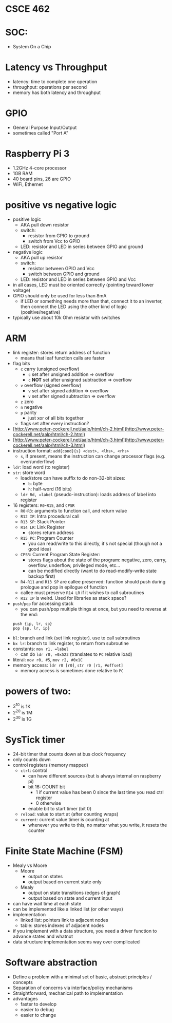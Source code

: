 # CSCE 462


# SOC:
* System On a Chip

# Latency vs Throughput
* latency: time to complete one operation
* throughput: operations per second
* memory has both latency and throughput

# GPIO
* General Purpose Input/Output
* sometimes called "Port A"

# Raspberry Pi 3
* 1.2GHz 4-core processor
* 1GB RAM
* 40 board pins, 26 are GPIO
* WiFi, Ethernet

# positive vs negative logic
* positive logic
	* AKA pull down resistor
	* switch:
		* resistor from GPIO to ground
		* switch from Vcc to GPIO
	* LED: resistor and LED in series between GPIO and ground
* negative logic
	* AKA pull up resistor
	* switch:
		* resistor between GPIO and Vcc
		* switch between GPIO and ground
	* LED: resistor and LED in series between GPIO and Vcc
* in all cases, LED must be oriented correctly (pointing toward lower voltage)
* GPIO should only be used for less than 8mA
	* if LED or something needs more than that, connect it to an inverter, then connect the LED using the other kind of logic (positive/negative)
* typically use about 10k Ohm resistor with switches

# ARM
* link register: stores return address of function
	* means that leaf function calls are faster
* flag bits
	* `c` carry (unsigned overflow)
		* `c` set after unsigned addition => overflow
		* `c` **NOT** set after unsigned subtraction => overflow
	* `v` overflow (signed overflow)
		* `v` set after signed addition => overflow
		* `v` set after signed subtraction => overflow
	* `z` zero
	* `n` negative
	* `p` parity
		* just xor of all bits together
	* flags set after every instruction?
* [http://www.peter-cockerell.net/aalp/html/ch-2.html](http://www.peter-cockerell.net/aalp/html/ch-2.html)
* [http://www.peter-cockerell.net/aalp/html/ch-3.html](http://www.peter-cockerell.net/aalp/html/ch-3.html)
* instruction format: `add{cond}{s} <dest>, <lhs>, <rhs>`
	* `s`, if present, means the instruction can change processor flags (e.g. over/underflow)
* `ldr`: load word (to register)
* `str`: store word
	* load/store can have suffix to do non-32-bit sizes:
		* `b`: byte
		* `h`: half-word (16 bits)
	* `ldr Rd, =label` (pseudo-instruction): loads address of label into register
* 16 registers: `R0`-`R15`, and `CPSR`
	* `R0`-`R3`: arguments to function call, and return value
	* `R12 IP`: Intra procedural call
	* `R13 SP`: Stack Pointer
	* `R14 LR`: Link Register
		* stores return address
	* `R15 PC`: Program Counter
		* you can read/write to this directly, it's not special (though not a good idea)
	* `CPSR`: Current Program State Register:
		* stores flags about the state of the program:
			negative, zero, carry, overflow, underflow, privileged mode, etc...
		* can be modified directly (want to do read-modify-write state backup first)
	* `R4-R11` and `R13 SP` are callee preserved: function should push during prologue and pop in epilogue of function
	* callee must preserve `R14 LR` if it wishes to call subroutines
	* `R12 IP` is weird. Used for libraries as stack space?
* `push`/`pop` for accessing stack
	* you can push/pop multiple things at once, but you need to reverse at the end: 
	````
	push {ip, lr, sp}
	pop {sp, lr, ip}
	````
* `bl`: branch and link (set link register). use to call subroutines
* `bx lr`: branch to link register, to return from subroutine
* constants: `mov r1, =label`
	* can do `ldr r0, =0x523` (translates to `PC` relative load)
* literal: `mov r0, #5`, `mov r2, #0x1C`
* memory access: `ldr r0 [r0]`, `str r0 [r1, #offset]`
	* memory access is sometimes done relative to `PC`

# powers of two:
* $2^{10}$ is 1K
* $2^{20}$ is 1M
* $2^{30}$ is 1G

# SysTick timer
* 24-bit timer that counts down at bus clock frequency
* only counts down
* control registers (memory mapped)
	* `ctrl`: control
		* can have different sources (but is always internal on raspberry pi)
        * bit 16: COUNT bit
            * 1 if current value has been 0 since the last time you read ctrl register
            * 0 otherwise
		* enable bit to start timer (bit 0)
	* `reload`: value to start at (after counting wraps)
	* `current`: current value timer is counting at
        * whenever you write to this, no matter what you write, it resets the counter


# Finite State Machine (FSM)
* Mealy vs Moore
	* Moore
		* output on states
		* output based on current state only
	* Mealy
		* output on state transitions (edges of graph)
		* output based on state and current input
* can have wait time at each state
* can be implemented like a linked list (or other ways)
* implementation
	* linked list: pointers link to adjacent nodes
	* table: stores indexes of adjacent nodes
* if you implement with a data structure, you need a driver function to advance states and whatnot
* data structure implementation seems way over complicated

# Software abstraction
* Define a problem with a minimal set of basic, abstract principles / concepts
* Separation of concerns via interface/policy mechanisms
* Straightforward, mechanical path to implementation
* advantages
	* faster to develop
	* easier to debug
	* easier to change


<!-- stuff not on exam 1 -->
<!-- 
# interrupts
* generated externally or internally
	* external: IO device (e.g. keyboard)
	* internal, e.g. exception, syscall
* each interrupt source has two bits:
	* arm bit: allow that interrupt to be triggered
	* flag bit: hardware sets this flag to throw interrupt, software clears flag when it starts handling the interrupt 
* interrupts are prioritized
	* against each other and against current state of CPU
	* PRIMASK: interrupt priority mask register
* there is a global interrupt enable/disable flag
* acknowledge interrupt means clear flag bit and begin handling interrupt
* can set other bit to enable/disable interrupts by source
* interrupt program status register IPSR: stores info about current interrupt
* interrupt service routine ISR: called by CPU when interrupt happens
	* TODO is there a separate one per interrupt?
 -->
